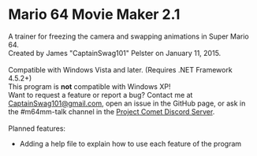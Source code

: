 # Mario 64 Movie Maker 2.1
A trainer for freezing the camera and swapping animations in Super Mario 64.<br>
Created by James "CaptainSwag101" Pelster on January 11, 2015.<br><br>
Compatible with Windows Vista and later. (Requires .NET Framework 4.5.2+)<br>
This program is <b>not</b> compatible with Windows XP!<br>
Want to request a feature or report a bug? Contact me at <a href="mailto://captainswag101@gmail.com">CaptainSwag101@gmail.com</a>, open an issue in the GitHub page, or ask in the #m64mm-talk channel in the [Project Comet Discord Server](http://comet.glitchypsi.xyz).<br>
<br>
Planned features:
* Adding a help file to explain how to use each feature of the program
